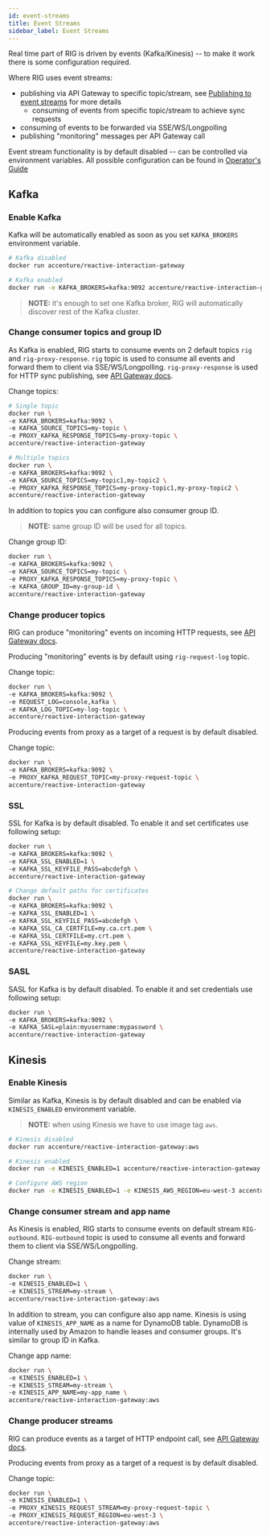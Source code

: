 ```yaml
---
id: event-streams
title: Event Streams
sidebar_label: Event Streams
---
```


Real time part of RIG is driven by events (Kafka/Kinesis) -- to make it work there is some configuration required.

Where RIG uses event streams:

- publishing via API Gateway to specific topic/stream, see [Publishing to event streams](./api-gateway#publishing-to-event-streams) for more details
  - consuming of events from specific topic/stream to achieve sync requests
- consuming of events to be forwarded via SSE/WS/Longpolling
- publishing "monitoring" messages per API Gateway call

Event stream functionality is by default disabled -- can be controlled via environment variables. All possible configuration can be found in [Operator's Guide](./rig-ops-guide.md)

## Kafka

### Enable Kafka

Kafka will be automatically enabled as soon as you set `KAFKA_BROKERS` environment variable.

```bash
# Kafka disabled
docker run accenture/reactive-interaction-gateway

# Kafka enabled
docker run -e KAFKA_BROKERS=kafka:9092 accenture/reactive-interaction-gateway
```

> __NOTE:__ it's enough to set one Kafka broker, RIG will automatically discover rest of the Kafka cluster.

### Change consumer topics and group ID

As Kafka is enabled, RIG starts to consume events on 2 default topics `rig` and `rig-proxy-response`. `rig` topic is used to consume all events and forward them to client via SSE/WS/Longpolling. `rig-proxy-response` is used for HTTP sync publishing, see [API Gateway docs](./api-gateway#sync).

Change topics:

```bash
# Single topic
docker run \
-e KAFKA_BROKERS=kafka:9092 \
-e KAFKA_SOURCE_TOPICS=my-topic \
-e PROXY_KAFKA_RESPONSE_TOPICS=my-proxy-topic \
accenture/reactive-interaction-gateway

# Multiple topics
docker run \
-e KAFKA_BROKERS=kafka:9092 \
-e KAFKA_SOURCE_TOPICS=my-topic1,my-topic2 \
-e PROXY_KAFKA_RESPONSE_TOPICS=my-proxy-topic1,my-proxy-topic2 \
accenture/reactive-interaction-gateway
```

In addition to topics you can configure also consumer group ID.
> __NOTE:__ same group ID will be used for all topics.

Change group ID:

```bash
docker run \
-e KAFKA_BROKERS=kafka:9092 \
-e KAFKA_SOURCE_TOPICS=my-topic \
-e PROXY_KAFKA_RESPONSE_TOPICS=my-proxy-topic \
-e KAFKA_GROUP_ID=my-group-id \
accenture/reactive-interaction-gateway
```

### Change producer topics

RIG can produce "monitoring" events on incoming HTTP requests, see [API Gateway docs](./api-gateway#sync).

Producing "monitoring" events is by default using `rig-request-log` topic.

Change topic:

```bash
docker run \
-e KAFKA_BROKERS=kafka:9092 \
-e REQUEST_LOG=console,kafka \
-e KAFKA_LOG_TOPIC=my-log-topic \
accenture/reactive-interaction-gateway
```

Producing events from proxy as a target of a request is by default disabled.

Change topic:

```bash
docker run \
-e KAFKA_BROKERS=kafka:9092 \
-e PROXY_KAFKA_REQUEST_TOPIC=my-proxy-request-topic \
accenture/reactive-interaction-gateway
```

### SSL

SSL for Kafka is by default disabled. To enable it and set certificates use following setup:

```bash
docker run \
-e KAFKA_BROKERS=kafka:9092 \
-e KAFKA_SSL_ENABLED=1 \
-e KAFKA_SSL_KEYFILE_PASS=abcdefgh \
accenture/reactive-interaction-gateway

# Change default paths for certificates
docker run \
-e KAFKA_BROKERS=kafka:9092 \
-e KAFKA_SSL_ENABLED=1 \
-e KAFKA_SSL_KEYFILE_PASS=abcdefgh \
-e KAFKA_SSL_CA_CERTFILE=my.ca.crt.pem \
-e KAFKA_SSL_CERTFILE=my.crt.pem \
-e KAFKA_SSL_KEYFILE=my.key.pem \
accenture/reactive-interaction-gateway
```

### SASL

SASL for Kafka is by default disabled. To enable it and set credentials use following setup:

```bash
docker run \
-e KAFKA_BROKERS=kafka:9092 \
-e KAFKA_SASL=plain:myusername:mypassword \
accenture/reactive-interaction-gateway
```

## Kinesis

### Enable Kinesis

Similar as Kafka, Kinesis is by default disabled and can be enabled via `KINESIS_ENABLED` environment variable.

> __NOTE:__ when using Kinesis we have to use image tag `aws`.

```bash
# Kinesis disabled
docker run accenture/reactive-interaction-gateway:aws

# Kinesis enabled
docker run -e KINESIS_ENABLED=1 accenture/reactive-interaction-gateway

# Configure AWS region
docker run -e KINESIS_ENABLED=1 -e KINESIS_AWS_REGION=eu-west-3 accenture/reactive-interaction-gateway
```

### Change consumer stream and app name

As Kinesis is enabled, RIG starts to consume events on default stream `RIG-outbound`. `RIG-outbound` topic is used to consume all events and forward them to client via SSE/WS/Longpolling.

Change stream:

```bash
docker run \
-e KINESIS_ENABLED=1 \
-e KINESIS_STREAM=my-stream \
accenture/reactive-interaction-gateway:aws
```

In addition to stream, you can configure also app name. Kinesis is using value of `KINESIS_APP_NAME` as a name for DynamoDB table. DynamoDB is internally used by Amazon to handle leases and consumer groups. It's similar to group ID in Kafka.

Change app name:

```bash
docker run \
-e KINESIS_ENABLED=1 \
-e KINESIS_STREAM=my-stream \
-e KINESIS_APP_NAME=my-app_name \
accenture/reactive-interaction-gateway:aws
```

### Change producer streams

RIG can produce events as a target of HTTP endpoint call, see [API Gateway docs](./api-gateway#sync).

Producing events from proxy as a target of a request is by default disabled.

Change topic:

```bash
docker run \
-e KINESIS_ENABLED=1 \
-e PROXY_KINESIS_REQUEST_STREAM=my-proxy-request-topic \
-e PROXY_KINESIS_REQUEST_REGION=eu-west-3 \
accenture/reactive-interaction-gateway:aws
```

